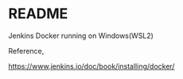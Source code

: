 # README

Jenkins Docker running on Windows(WSL2)

Reference,

<https://www.jenkins.io/doc/book/installing/docker/>
